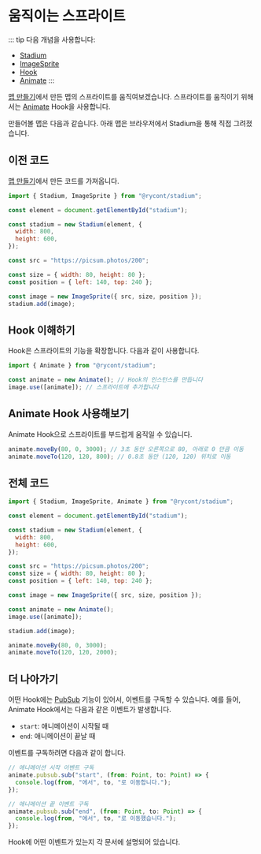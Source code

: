 # 움직이는 스프라이트

::: tip 다음 개념을 사용합니다:

- [Stadium](/API/classes/Stadium)
- [ImageSprite](/API/classes/ImageSprite)
- [Hook](/API/classes/Hook)
- [Animate](/API/classes/Animate)
  :::

[맵 만들기](./1.%20맵%20만들기)에서 만든 맵의 스프라이트를 움직여보겠습니다. 스프라이트를 움직이기 위해서는 [Animate](/API/classes/Animate) Hook을 사용합니다.

만들어볼 맵은 다음과 같습니다. 아래 맵은 브라우저에서 Stadium을 통해 직접 그려졌습니다.

<div ref="el"></div>

## 이전 코드

[맵 만들기](./1.%20맵%20만들기)에서 만든 코드를 가져옵니다.

```js
import { Stadium, ImageSprite } from "@rycont/stadium";

const element = document.getElementById("stadium");

const stadium = new Stadium(element, {
  width: 800,
  height: 600,
});

const src = "https://picsum.photos/200";

const size = { width: 80, height: 80 };
const position = { left: 140, top: 240 };

const image = new ImageSprite({ src, size, position });
stadium.add(image);
```

## Hook 이해하기

Hook은 스프라이트의 기능을 확장합니다. 다음과 같이 사용합니다.

```js
import { Animate } from "@rycont/stadium";

const animate = new Animate(); // Hook의 인스턴스를 만듭니다
image.use([animate]); // 스프라이트에 추가합니다
```

## Animate Hook 사용해보기

Animate Hook으로 스프라이트를 부드럽게 움직일 수 있습니다.

```js
animate.moveBy(80, 0, 3000); // 3초 동안 오른쪽으로 80, 아래로 0 만큼 이동
animate.moveTo(120, 120, 800); // 0.8초 동안 (120, 120) 위치로 이동
```

## 전체 코드

```js
import { Stadium, ImageSprite, Animate } from "@rycont/stadium";

const element = document.getElementById("stadium");

const stadium = new Stadium(element, {
  width: 800,
  height: 600,
});

const src = "https://picsum.photos/200";
const size = { width: 80, height: 80 };
const position = { left: 140, top: 240 };

const image = new ImageSprite({ src, size, position });

const animate = new Animate();
image.use([animate]);

stadium.add(image);

animate.moveBy(80, 0, 3000);
animate.moveTo(120, 120, 2000);
```

<script setup>
    import { ref, onMounted } from 'vue'
    import {
        Stadium,
        SensorLine,
        ImageSprite,
        MoveableSprite,
        Animate,
        DetectLineCrossing,
    } from "../../lib/main.ts";
    const el = ref(null)

    onMounted(() => {
        const stadium = new Stadium(el.value, {
            width: 800,
            height: 600,
        });

        const src = "https://picsum.photos/200";

        const size = { width: 80, height: 80 };
        const position = { left: 140, top: 240 };

        const image = new ImageSprite({ src, size, position });

        const animate = new Animate();
        image.use([animate]);

        stadium.add(image);

        animate.moveBy(80, 0, 3000);
        animate.moveTo(120, 120, 2000);

        el.value.style.setProperty("border", "1px solid black")
    })
</script>

## 더 나아가기

어떤 Hook에는 [PubSub](/API/classes/PubSub) 기능이 있어서, 이벤트를 구독할 수 있습니다. 예를 들어, Animate Hook에서는 다음과 같은 이벤트가 발생합니다.

- `start`: 애니메이션이 시작될 때
- `end`: 애니메이션이 끝날 때

이벤트를 구독하려면 다음과 같이 합니다.

```js
// 애니메이션 시작 이벤트 구독
animate.pubsub.sub("start", (from: Point, to: Point) => {
  console.log(from, "에서", to, "로 이동합니다.");
});

// 애니메이션 끝 이벤트 구독
animate.pubsub.sub("end", (from: Point, to: Point) => {
  console.log(from, "에서", to, "로 이동했습니다.");
});
```

Hook에 어떤 이벤트가 있는지 각 문서에 설명되어 있습니다.
